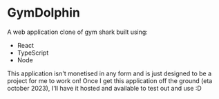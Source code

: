 # GymDolphin
A web application clone of gym shark built using:
* React
* TypeScript
* Node

This application isn't monetised in any form and is just designed to be a project for me to work on!
Once I get this application off the ground (eta october 2023), I'll have it hosted and available to test out and use :D
